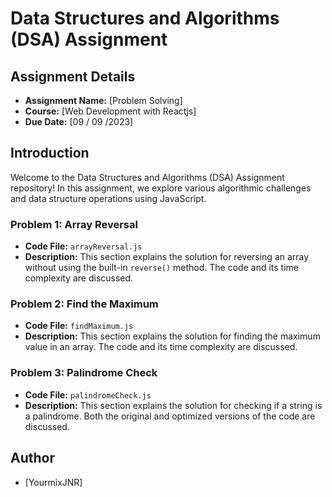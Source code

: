 # Data Structures and Algorithms (DSA) Assignment

## Assignment Details

- **Assignment Name:** [Problem Solving]
- **Course:** [Web Development with Reactjs]
- **Due Date:** [09 / 09 /2023]

## Introduction

Welcome to the Data Structures and Algorithms (DSA) Assignment repository! In this assignment, we explore various algorithmic challenges and data structure operations using JavaScript. 

### Problem 1: Array Reversal

- **Code File:** `arrayReversal.js`
- **Description:** This section explains the solution for reversing an array without using the built-in `reverse()` method. The code and its time complexity are discussed.

### Problem 2: Find the Maximum

- **Code File:** `findMaximum.js`
- **Description:** This section explains the solution for finding the maximum value in an array. The code and its time complexity are discussed.

### Problem 3: Palindrome Check

- **Code File:** `palindromeCheck.js`
- **Description:** This section explains the solution for checking if a string is a palindrome. Both the original and optimized versions of the code are discussed.

## Author

- [YourmixJNR]